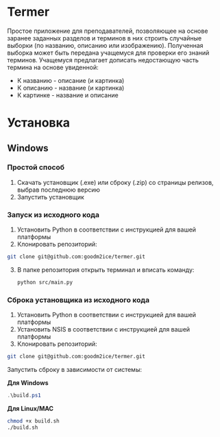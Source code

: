 # Termer
Простое приложение для преподавателей, позволяющее на основе заранее заданных разделов и терминов в них строить случайные выборки (по названию, описанию или изображению).
Полученная выборка может быть передана учащемуся для проверки его знаний терминов.
Учащемуся предлагает дописать недостающую часть термина на основе увиденной:
* К названию - описание (и картинка)
* К описанию - название (и картинка)
* К картинке - название и описание

# Установка
## Windows
### Простой способ
1. Скачать установщик (.exe) или сброку (.zip) со страницы релизов, выбрав последнюю версию
2. Запустить установщик

### Запуск из исходного кода
1. Установить Python в соответствии с инструкцией для вашей платформы
2. Клонировать репозиторий:
  ```bash
  git clone git@github.com:goodm2ice/termer.git
  ```
3. В папке репозитория открыть терминал и вписать команду:
    ```bash
    python src/main.py
    ```

### Сброка установщика из исходного кода
1. Установить Python в соответствии с инструкцией для вашей платформы
2. Установить NSIS в соответствии с инструкцией для вашей платформы
3. Клонировать репозиторий:
  ```bash
  git clone git@github.com:goodm2ice/termer.git
  ```
Запустить сброку в зависимости от системы:

**Для Windows**
```powershell
.\build.ps1
```

**Для Linux/MAC**
```bash
chmod +x build.sh
./build.sh
```
